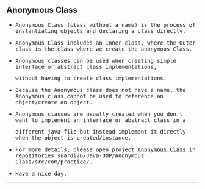 ## Anonymous Class

- <samp>Anonymous Class (class without a name) is the process of instantiating objects and declaring a class directly.</samp>

- <samp>Anonymous Class includes an Inner class, where the Outer class is the class where we create the anonymous Class.</samp>

- <samp>Anonymous classes can be used when creating simple interface or abstract class implementations,</samp> 
 
  <samp>without having to create class implementations.</samp>

- <samp>Because the Anonymous class does not have a name, the Anonymous class cannot be used to reference an object/create an object.</samp>

- <samp>Anonymous classes are usually created when you don't want to implement an interface or abstract class in a </samp>
  
  <samp>different java file but instead implement it directly when the object is created/instance.</samp>
  
- <samp>For more details, please open project [Anonymous Class](https://github.com/suardi26/Java-OOP/tree/main/Anonymous%20Class/src/com/src) in repositories suardi26/Java-OOP/Anonymous Class/src/com/practice/.</samp>

- <samp>Have a nice day.</samp>

---


